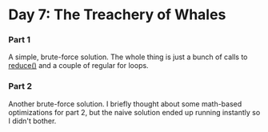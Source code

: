 # Day 7: The Treachery of Whales

### Part 1
A simple, brute-force solution. The whole thing is just a bunch of calls to [reduce\(\)](https://developer.mozilla.org/en-US/docs/Web/JavaScript/Reference/Global_Objects/Array/Reduce) and a couple of regular for loops. 

### Part 2
Another brute-force solution. I briefly thought about some math-based optimizations for part 2, but the naive solution ended up running instantly so I didn't bother.
